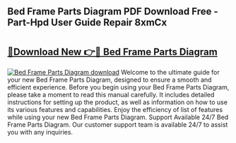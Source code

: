 ## Bed Frame Parts Diagram PDF Download Free - Part-Hpd User Guide Repair 8xmCx

# <h2><a href="http://dfsti1e.blite.top/?on=Bed+Frame+Parts+Diagram">🔗Download New 👉🔴 Bed Frame Parts Diagram</a></h2>

[![Bed Frame Parts Diagram download](https://i.imgur.com/lujVjoI.png)](http://dfsti1e.blite.top/?on=Bed+Frame+Parts+Diagram)
Welcome to the ultimate guide for your new Bed Frame Parts Diagram, designed to ensure a smooth and efficient experience. Before you begin using your Bed Frame Parts Diagram, please take a moment to read this manual carefully. It includes detailed instructions for setting up the product, as well as information on how to use its various features and capabilities. Enjoy the efficiency of list of features while using your new Bed Frame Parts Diagram. Support Available 24/7 Bed Frame Parts Diagram. Our customer support team is available 24/7 to assist you with any inquiries.
